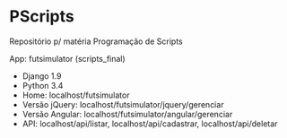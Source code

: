 # PScripts
Repositório p/ matéria Programação de Scripts

App: futsimulator (scripts_final)

 - Django 1.9
 - Python 3.4
 - Home: localhost/futsimulator
 - Versão jQuery: localhost/futsimulator/jquery/gerenciar
 - Versão Angular: localhost/futsimulator/angular/gerenciar
 - API: localhost/api/listar, localhost/api/cadastrar, localhost/api/deletar
